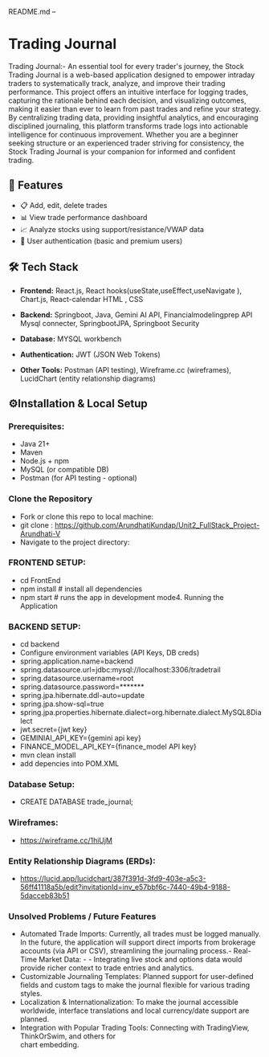 README.md – 

# Trading Journal 

Trading Journal:-
An essential tool for every trader's journey, the Stock Trading Journal is a web-based application designed to empower intraday traders to systematically track, analyze, and improve their trading performance. This project offers an intuitive interface for logging trades, capturing the rationale behind each decision, and visualizing outcomes, making it easier than ever to learn from past trades and refine your strategy. By centralizing trading data, providing insightful analytics, and encouraging disciplined journaling, this platform transforms trade logs into actionable intelligence for continuous improvement. Whether you are a beginner seeking structure or an experienced trader striving for consistency, the Stock Trading Journal is your companion for informed and confident trading.
## 🚀 Features

- 📋 Add, edit, delete trades
- 📊 View trade performance dashboard
- 📈 Analyze stocks using support/resistance/VWAP data
- 🔐 User authentication (basic and premium users)

## 🛠️ Tech Stack
- **Frontend:**
React.js, 
React hooks(useState,useEffect,useNavigate ),
Chart.js,
React-calendar
HTML ,
CSS 

- **Backend:** 
Springboot, 
Java,
Gemini AI API,
Financialmodelingprep API
Mysql connecter,
SpringbootJPA,
Springboot Security
- **Database:** 
  MYSQL workbench
- **Authentication:** 
 JWT (JSON Web Tokens)
- **Other Tools:** Postman (API testing), Wireframe.cc (wireframes), LucidChart (entity relationship diagrams)

## ⚙️Installation & Local Setup
### Prerequisites:
- Java 21+
- Maven
- Node.js + npm
- MySQL (or compatible DB)
- Postman (for API testing - optional)

### Clone the Repository
- Fork or clone this repo to local machine:
- git clone : https://github.com/ArundhatiKundap/Unit2_FullStack_Project-Arundhati-V
- Navigate to the project directory:
### FRONTEND SETUP:
- cd FrontEnd
- npm install            # install all dependencies
- npm start              # runs the app in development mode4. Running the Application
### BACKEND SETUP:
- cd backend
- Configure environment variables (API Keys, DB creds)
- spring.application.name=backend
- spring.datasource.url=jdbc:mysql://localhost:3306/tradetrail
- spring.datasource.username=root
- spring.datasource.password=*******
- spring.jpa.hibernate.ddl-auto=update
- spring.jpa.show-sql=true
- spring.jpa.properties.hibernate.dialect=org.hibernate.dialect.MySQL8Dialect
- jwt.secret={jwt key}
- GEMINIAI_API_KEY={gemini api key}
- FINANCE_MODEL_API_KEY={finance_model API key}
- mvn clean install
- add depencies into POM.XML

### Database Setup: 
- CREATE DATABASE trade_journal;
### Wireframes:
- https://wireframe.cc/1hiUjM
### Entity Relationship Diagrams (ERDs):
- https://lucid.app/lucidchart/387f391d-3fd9-403e-a5c3-56ff41118a5b/edit?invitationId=inv_e57bbf6c-7440-49b4-9188-5dacceb83b51

### Unsolved Problems / Future Features
- Automated Trade Imports: Currently, all trades must be logged manually. In the future, the application will support direct imports from brokerage accounts (via API or CSV), streamlining the journaling process.- Real-Time Market Data: -  - Integrating live stock and options data would provide richer context to trade entries and analytics.
- Customizable Journaling Templates: Planned support for user-defined fields and custom tags to make the journal flexible for various trading styles.
- Localization & Internationalization: To make the journal accessible worldwide, interface translations and local currency/date support are planned.
- Integration with Popular Trading Tools: Connecting with TradingView, ThinkOrSwim, and others for  
  chart embedding.


